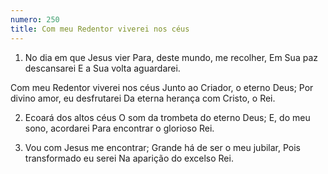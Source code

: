 ```yaml
---
numero: 250
title: Com meu Redentor viverei nos céus
---
```

1. No dia em que Jesus vier
Para, deste mundo, me recolher,
Em Sua paz descansarei
E a Sua volta aguardarei.

Com meu Redentor viverei nos céus
Junto ao Criador, o eterno Deus;
Por divino amor, eu desfrutarei
Da eterna herança com Cristo, o Rei.

2. Ecoará dos altos céus
O som da trombeta do eterno Deus;
E, do meu sono, acordarei
Para encontrar o glorioso Rei.

3. Vou com Jesus me encontrar;
Grande há de ser o meu jubilar,
Pois transformado eu serei
Na aparição do excelso Rei.

